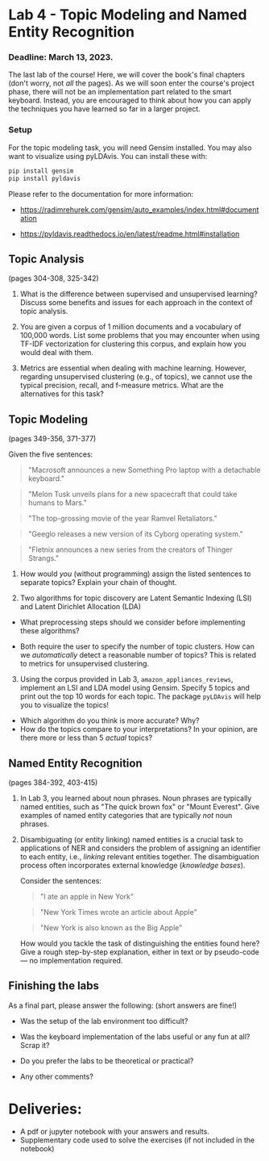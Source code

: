 # Lab 4 - Topic Modeling and Named Entity Recognition
### Deadline: March 13, 2023.

The last lab of the course! Here, we will cover the book's final chapters (don't worry, not *all* the pages). As we will soon enter the course's project phase, there will not be an implementation part related to the smart keyboard. Instead, you are encouraged to think about how you can apply the techniques you have learned so far in a larger project.

### Setup

For the topic modeling task, you will need Gensim installed. You may also want to visualize using pyLDAvis. You can install these with:
```python
pip install gensim
pip install pyldavis
```
Please refer to the documentation for more information:

- <https://radimrehurek.com/gensim/auto_examples/index.html#documentation>

- <https://pyldavis.readthedocs.io/en/latest/readme.html#installation>

## Topic Analysis
(pages 304-308, 325-342)

1. What is the difference between supervised and unsupervised learning? Discuss some benefits and issues for each approach in the context of topic analysis.

2. You are given a corpus of 1 million documents and a vocabulary of 100,000 words. List some problems that you may encounter when using TF-IDF vectorization for clustering this corpus, and explain how you would deal with them.

3. Metrics are essential when dealing with machine learning. However, regarding unsupervised clustering (e.g., of topics), we cannot use the typical precision, recall, and f-measure metrics. What are the alternatives for this task?

## Topic Modeling
(pages 349-356, 371-377)

Given the five sentences:

>"Macrosoft announces a new Something Pro laptop with a detachable keyboard."

>"Melon Tusk unveils plans for a new spacecraft that could take humans to Mars."

>"The top-grossing movie of the year Ramvel Retaliators."

>"Geeglo releases a new version of its Cyborg operating system."

>"Fletnix announces a new series from the creators of Thinger Strangs."

1. How would *you* (without programming) assign the listed sentences to separate topics? Explain your chain of thought.

2. Two algorithms for topic discovery are Latent Semantic Indexing (LSI) and Latent Dirichlet Allocation (LDA)
- What preprocessing steps should we consider before implementing these algorithms?

- Both require the user to specify the number of topic clusters. How can we *automatically* detect a reasonable number of topics? This is related to metrics for unsupervised clustering.

3. Using the corpus provided in Lab 3, `amazon_appliances_reviews`, implement an LSI and LDA model using Gensim. Specify 5 topics and print out the top 10 words for each topic. The package `pyLDAvis` will help you to visualize the topics!
  - Which algorithm do you think is more accurate? Why?
  - How do the topics compare to your interpretations? In your opinion, are there more or less than 5 *actual* topics?

## Named Entity Recognition
(pages 384-392, 403-415)

1. In Lab 3, you learned about noun phrases. Noun phrases are typically named entities, such as "The quick brown fox" or "Mount Everest". Give examples of named entity categories that are typically *not* noun phrases.
2. Disambiguating (or entity linking) named entities is a crucial task to applications of NER and considers the problem of assigning an identifier to each entity, i.e., *linking* relevant entities together. The disambiguation process often incorporates external knowledge (*knowledge bases*).
    
    Consider the sentences:
    
    > "I ate an apple in New York"
    
    > "New York Times wrote an article about Apple"
    
    > "New York is also known as the Big Apple"
    
    How would you tackle the task of distinguishing the entities found here? Give a rough step-by-step explanation, either in text or by pseudo-code — no implementation required.

## Finishing the labs
As a final part, please answer the following: (short answers are fine!)

- Was the setup of the lab environment too difficult?

- Was the keyboard implementation of the labs useful or any fun at all? Scrap it?

- Do you prefer the labs to be theoretical or practical?

- Any other comments?


# Deliveries:
- A pdf or jupyter notebook with your answers and results.
- Supplementary code used to solve the exercises (if not included in the notebook)
